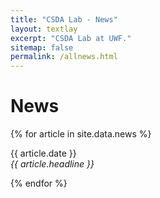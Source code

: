 ```yaml
---
title: "CSDA Lab - News"
layout: textlay
excerpt: "CSDA Lab at UWF."
sitemap: false
permalink: /allnews.html
---
```


# News

{% for article in site.data.news %}
<p>{{ article.date }} <br>
<em>{{ article.headline }}</em></p>
{% endfor %}

